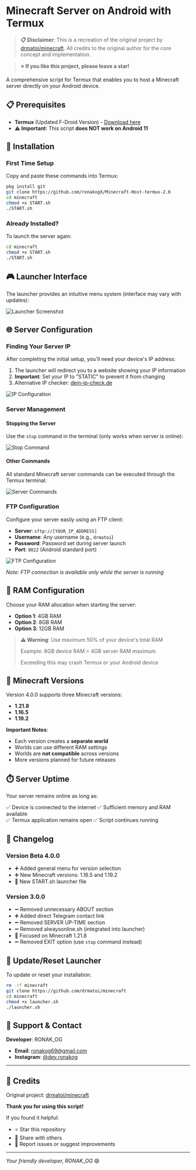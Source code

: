 # Minecraft Server on Android with Termux

> **📋 Disclaimer**: This is a recreation of the original project by [drmatoi/minecraft](https://github.com/drmatoi/minecraft). All credits to the original author for the core concept and implementation.

> **⭐ If you like this project, please leave a star!**

A comprehensive script for Termux that enables you to host a Minecraft server directly on your Android device.

## 📋 Prerequisites

- **Termux** (Updated F-Droid Version) - [Download here](https://f-droid.org/de/packages/com.termux/)
- **⚠️ Important**: This script **does NOT work on Android 11**

## 🚀 Installation

### First Time Setup

Copy and paste these commands into Termux:

```bash
pkg install git
git clone https://github.com/ronakogX/Minecraft-Host-termux-2.0
cd minecraft
chmod +x START.sh
./START.sh
```

### Already Installed?

To launch the server again:

```bash
cd minecraft
chmod +x START.sh
./START.sh
```

## 🎮 Launcher Interface

The launcher provides an intuitive menu system (interface may vary with updates):

![Launcher Screenshot](https://github.com/user-attachments/assets/62222dff-a9bc-484c-9a37-209389099afe)

## 🌐 Server Configuration

### Finding Your Server IP

After completing the initial setup, you'll need your device's IP address:

1. The launcher will redirect you to a website showing your IP information
2. **Important**: Set your IP to "STATIC" to prevent it from changing
3. Alternative IP checker: [dein-ip-check.de](https://www.dein-ip-check.de)

![IP Configuration](https://github.com/user-attachments/assets/35ff42b3-d436-4934-bdab-96fb38bc22a0)

### Server Management

#### Stopping the Server
Use the `stop` command in the terminal (only works when server is online):

![Stop Command](https://github.com/user-attachments/assets/43def0ac-6d6d-4c12-bac6-4eee9ee2bf3c)

#### Other Commands
All standard Minecraft server commands can be executed through the Termux terminal:

![Server Commands](https://github.com/user-attachments/assets/8a6fe155-265c-4ef7-900f-89015ab370db)

### FTP Configuration

Configure your server easily using an FTP client:

- **Server**: `sftp://[YOUR_IP_ADDRESS]`
- **Username**: Any username (e.g., `drmatoi`)
- **Password**: Password set during server launch
- **Port**: `8022` (Android standard port)

![FTP Configuration](https://github.com/user-attachments/assets/be017e47-9f73-4e49-9ca7-f94ba65f4426)

*Note: FTP connection is available only while the server is running*

## 💾 RAM Configuration

Choose your RAM allocation when starting the server:

- **Option 1**: 4GB RAM
- **Option 2**: 8GB RAM  
- **Option 3**: 12GB RAM

> **⚠️ Warning**: Use maximum 50% of your device's total RAM
> 
> Example: 8GB device RAM = 4GB server RAM maximum
> 
> Exceeding this may crash Termux or your Android device

## 🎯 Minecraft Versions

Version 4.0.0 supports three Minecraft versions:

- **1.21.8**
- **1.16.5** 
- **1.19.2**

**Important Notes**:
- Each version creates a **separate world**
- Worlds can use different RAM settings
- Worlds are **not compatible** across versions
- More versions planned for future releases

## ⏱️ Server Uptime

Your server remains online as long as:

✅ Device is connected to the internet
✅ Sufficient memory and RAM available  
✅ Termux application remains open
✅ Script continues running

## 📝 Changelog

### Version Beta 4.0.0
- ➕ Added general menu for version selection
- ➕ New Minecraft versions: 1.16.5 and 1.19.2
- 🔄 New START.sh launcher file

### Version 3.0.0
- ➖ Removed unnecessary ABOUT section
- ➕ Added direct Telegram contact link
- ➖ Removed SERVER UP-TIME section
- ➖ Removed alwaysonline.sh (integrated into launcher)
- 🎯 Focused on Minecraft 1.21.8
- ➖ Removed EXIT option (use `stop` command instead)

## 🔄 Update/Reset Launcher

To update or reset your installation:

```bash
rm -rf minecraft
git clone https://github.com/drmatoi/minecraft
cd minecraft
chmod +x launcher.sh
./launcher.sh
```

## 🤝 Support & Contact

**Developer**: RONAK_OG

- **Email**: ronakog69@gmail.com
- **Instagram**: [@dev.ronakog](https://www.instagram.com/dev.ronakog/)

---

## 🙏 Credits

Original project: [drmatoi/minecraft](https://github.com/drmatoi/minecraft)

**Thank you for using this script!** 

If you found it helpful:
- ⭐ Star this repository
- 🔄 Share with others
- 💬 Report issues or suggest improvements

---

*Your friendly developer, RONAK_OG* 😄
